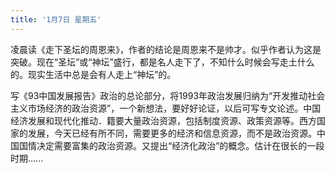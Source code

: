 ```yaml
---
title: '1月7日 星期五'
---
```

凌晨读《走下圣坛的周恩来》，作者的结论是周恩来不是帅才。似乎作者认为这是突破。现在“圣坛”或“神坛”盛行，都是名人走下了，不知什么时候会写走土什么的。现实生活中总是会有人走上“神坛”的。

写《93中国发展报告》政治的总论部分，将1993年政治发展归纳为“开发推动社会主义市场经济的政治资源”，一个新想法，要好好论证，以后可写专文论述。中国经济发展和现代化推动．籍要大量政治资源，包括制度资源、政策资源等。西方国家的发展，今天已经有所不同，需要更多的经济和信息资源，而不是政治资源。中国国情决定需要富集的政治资源。又提出“经济化政治”的概念。估计在很长的一段时期......